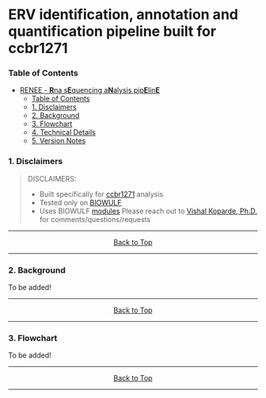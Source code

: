 # ERV identification, annotation and quantification pipeline built for ccbr1271

### Table of Contents

- [RENEE - **R**na s**E**quencing a**N**alysis pip**E**lin**E**](#renee---rna-sequencing-analysis-pipeline)
  - [Table of Contents](#table-of-contents)
  - [1. Disclaimers](#1-disclaimers)
  - [2. Background](#2-background)
  - [3. Flowchart](#3-flowchart)
  - [4. Technical Details](#4-technical-details)
  - [5. Version Notes](https://github.com/CCBR/RENEE/blob/main/CHANGELOG.md)

### 1. Disclaimers

> DISCLAIMERS:
>
> - Built specifically for [ccbr1271](https://abcs-amp.nih.gov/project/2487/view/) analysis
> - Tested only on [BIOWULF](https://hpc.nih.gov/)
> - Uses BIOWULF [modules](https://hpc.nih.gov/apps/modules.html)
>   Please reach out to [Vishal Koparde, Ph.D.](mailto:vishal.koparde@nih.gov) for comments/questions/requests

<hr>
<p align="center">
	<a href="#renee---rna-sequencing-analysis-pipeline">Back to Top</a>
</p>
<hr>

### 2. Background

To be added!

<hr>
<p align="center">
	<a href="#renee---rna-sequencing-analysis-pipeline">Back to Top</a>
</p>
<hr>

### 3. Flowchart

To be added!

<hr>
<p align="center">
	<a href="#renee---rna-sequencing-analysis-pipeline">Back to Top</a>
</p>
<hr>
